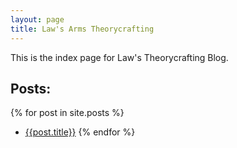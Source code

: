 ```yaml
---
layout: page
title: Law's Arms Theorycrafting
---
```

This is the index page for Law's Theorycrafting Blog.

## Posts:
{% for post in site.posts %}
* [{{post.title}}]({{post.url}})
{% endfor %}
